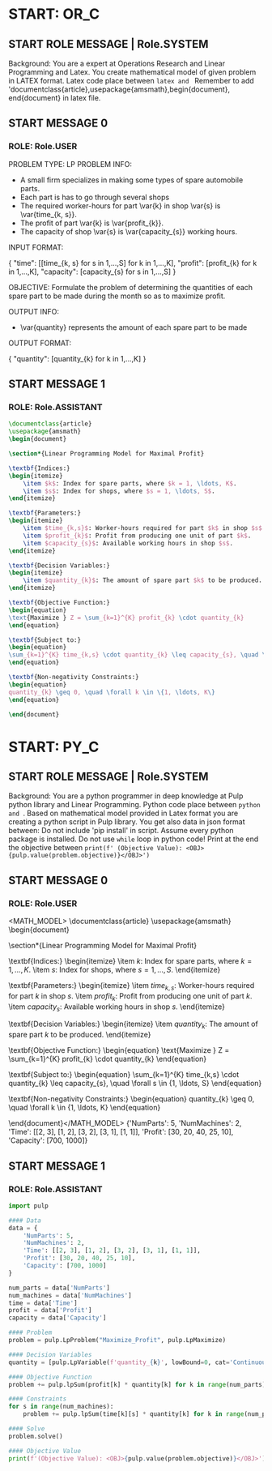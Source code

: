 # START: OR_C 
## START ROLE MESSAGE | Role.SYSTEM 
Background: You are a expert at Operations Research and Linear Programming and Latex. You create mathematical model of given problem in LATEX format. Latex code place between ```latex and ``` Remember to add 'documentclass{article},usepackage{amsmath},begin{document}, end{document} in latex file. 
## START MESSAGE 0 
### ROLE: Role.USER
<DESCRIPTION>
PROBLEM TYPE: LP
PROBLEM INFO:

- A small firm specializes in making some types of spare automobile parts. 
- Each part is has to go through several shops 
- The required worker-hours for part \var{k} in shop \var{s} is \var{time_{k, s}}.
- The profit of part \var{k} is \var{profit_{k}}.
- The capacity of shop \var{s} is \var{capacity_{s}} working hours.

INPUT FORMAT:

{
	"time": [[time_{k, s} for s in 1,...,S] for k in 1,...,K],
	"profit": [profit_{k} for k in 1,...,K],
	"capacity": [capacity_{s} for s in 1,...,S]
}


OBJECTIVE: Formulate the problem of determining the quantities of each spare part to be made during the month so as to maximize profit.

OUTPUT INFO:

- \var{quantity} represents the amount of each spare part to be made

OUTPUT FORMAT:

{
	"quantity": [quantity_{k} for k in 1,...,K]
}
</DESCRIPTION>


## START MESSAGE 1 
### ROLE: Role.ASSISTANT
```latex
\documentclass{article}
\usepackage{amsmath}
\begin{document}

\section*{Linear Programming Model for Maximal Profit}

\textbf{Indices:}
\begin{itemize}
    \item $k$: Index for spare parts, where $k = 1, \ldots, K$.
    \item $s$: Index for shops, where $s = 1, \ldots, S$.
\end{itemize}

\textbf{Parameters:}
\begin{itemize}
    \item $time_{k,s}$: Worker-hours required for part $k$ in shop $s$.
    \item $profit_{k}$: Profit from producing one unit of part $k$.
    \item $capacity_{s}$: Available working hours in shop $s$.
\end{itemize}

\textbf{Decision Variables:}
\begin{itemize}
    \item $quantity_{k}$: The amount of spare part $k$ to be produced.
\end{itemize}

\textbf{Objective Function:}
\begin{equation}
\text{Maximize } Z = \sum_{k=1}^{K} profit_{k} \cdot quantity_{k}
\end{equation}

\textbf{Subject to:}
\begin{equation}
\sum_{k=1}^{K} time_{k,s} \cdot quantity_{k} \leq capacity_{s}, \quad \forall s \in \{1, \ldots, S\}
\end{equation}

\textbf{Non-negativity Constraints:}
\begin{equation}
quantity_{k} \geq 0, \quad \forall k \in \{1, \ldots, K\}
\end{equation}

\end{document}
```

# START: PY_C 
## START ROLE MESSAGE | Role.SYSTEM 
Background: You are a python programmer in deep knowledge at Pulp python library and Linear Programming. Python code place between ```python and ```. Based on mathematical model provided in Latex format you are creating a python script in Pulp library. You get also data in json format between: <DATA></DATA> Do not include 'pip install' in script. Assume every python package is installed. Do not use `while` loop in python code! Print at the end the objective between <OBJ></OBJ> `print(f' (Objective Value): <OBJ>{pulp.value(problem.objective)}</OBJ>')` 
## START MESSAGE 0 
### ROLE: Role.USER
<MATH_MODEL>
\documentclass{article}
\usepackage{amsmath}
\begin{document}

\section*{Linear Programming Model for Maximal Profit}

\textbf{Indices:}
\begin{itemize}
    \item $k$: Index for spare parts, where $k = 1, \ldots, K$.
    \item $s$: Index for shops, where $s = 1, \ldots, S$.
\end{itemize}

\textbf{Parameters:}
\begin{itemize}
    \item $time_{k,s}$: Worker-hours required for part $k$ in shop $s$.
    \item $profit_{k}$: Profit from producing one unit of part $k$.
    \item $capacity_{s}$: Available working hours in shop $s$.
\end{itemize}

\textbf{Decision Variables:}
\begin{itemize}
    \item $quantity_{k}$: The amount of spare part $k$ to be produced.
\end{itemize}

\textbf{Objective Function:}
\begin{equation}
\text{Maximize } Z = \sum_{k=1}^{K} profit_{k} \cdot quantity_{k}
\end{equation}

\textbf{Subject to:}
\begin{equation}
\sum_{k=1}^{K} time_{k,s} \cdot quantity_{k} \leq capacity_{s}, \quad \forall s \in \{1, \ldots, S\}
\end{equation}

\textbf{Non-negativity Constraints:}
\begin{equation}
quantity_{k} \geq 0, \quad \forall k \in \{1, \ldots, K\}
\end{equation}

\end{document}</MATH_MODEL>
<DATA>
{'NumParts': 5, 'NumMachines': 2, 'Time': [[2, 3], [1, 2], [3, 2], [3, 1], [1, 1]], 'Profit': [30, 20, 40, 25, 10], 'Capacity': [700, 1000]}</DATA>


## START MESSAGE 1 
### ROLE: Role.ASSISTANT
```python
import pulp

#### Data
data = {
    'NumParts': 5,
    'NumMachines': 2,
    'Time': [[2, 3], [1, 2], [3, 2], [3, 1], [1, 1]],
    'Profit': [30, 20, 40, 25, 10],
    'Capacity': [700, 1000]
}

num_parts = data['NumParts']
num_machines = data['NumMachines']
time = data['Time']
profit = data['Profit']
capacity = data['Capacity']

#### Problem
problem = pulp.LpProblem("Maximize_Profit", pulp.LpMaximize)

#### Decision Variables
quantity = [pulp.LpVariable(f'quantity_{k}', lowBound=0, cat='Continuous') for k in range(num_parts)]

#### Objective Function
problem += pulp.lpSum(profit[k] * quantity[k] for k in range(num_parts)), "Total_Profit"

#### Constraints
for s in range(num_machines):
    problem += pulp.lpSum(time[k][s] * quantity[k] for k in range(num_parts)) <= capacity[s], f"Capacity_Constraint_Shop_{s+1}"

#### Solve
problem.solve()

#### Objective Value
print(f'(Objective Value): <OBJ>{pulp.value(problem.objective)}</OBJ>')
```

